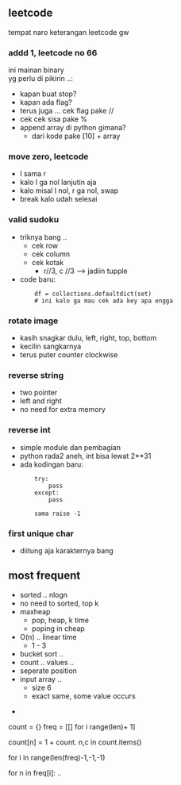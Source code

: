 ## leetcode
tempat naro keterangan leetcode gw

### addd 1, leetcode no 66
ini mainan binary   
yg perlu di pikirin ..:
- kapan buat stop?
- kapan ada flag?
- terus juga ... cek flag pake //
- cek cek sisa pake %
- append array di python gimana?
    - dari kode pake [10] + array

### move zero, leetcode 
- l sama r
- kalo l ga nol lanjutin aja
- kalo misal l nol, r ga nol, swap
- break kalo udah selesai

### valid sudoku
- triknya bang ..
    - cek row
    - cek column
    - cek kotak
        - r//3, c //3 --> jadiin tupple
- code baru:
    ```
        df = collections.defaultdict(set)
        # ini kalo ga mau cek ada key apa engga
    ```

### rotate image
- kasih snagkar dulu, left, right, top, bottom
- kecilin sangkarnya
- terus puter counter clockwise



### reverse string
- two pointer
- left and right
- no need for extra memory

### reverse int
- simple module dan pembagian
- python rada2 aneh, int bisa lewat 2**31
- ada kodingan baru:
    ```
        try:
            pass
        except:
            pass
        
        sama raise -1
    ```

### first unique char
- diitung aja karakternya bang

## most frequent
- sorted .. nlogn
- no need to sorted, top k
- maxheap
    - pop, heap, k time
    - poping in cheap
- O(n) .. linear time
    - 1 - 3
- bucket sort ..
- count .. values ..
- seperate position
- input array ..
    - size 6
    - exact same, some value occurs
- ```
count = {}
freq = [[] for i range(len)+ 1]

count[n] = 1 + count.
n,c in count.items()

for i in range(len(freq)-1,-1,-1)

for n in freq[i]:
..

```



